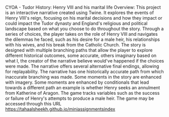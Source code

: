 CYOA - Tudor History: Henry VIII and his marital life
Overview: This project is an interactive narrative created using Twine. It explores the events of Henry VIII's reign, focusing on his marital decisions and how they impact or could impact the Tudor dynasty and England's religious and political landscape based on what you choose to do throughout the story. Through a series of choices, the player takes on the role of Henry VIII and navigates the dilemmas he faced, such as his desire for a male heir, his relationships with his wives, and his break from the Catholic Church. The story is designed with multiple branching paths that allow the player to explore different historical outcomes, some accurate, others imaginary based on what I, the creator of the narrative believe would've happened if the choices were made.
The narrative offers several alternative final endings, allowing for replayability.
The narrative has one historically accurate path from which inaccurate branching was made.
Some moments in the story are enhanced with imagery.
Some moments are enhanced by conditionals that lead towards a different path an example is whether Henry seeks an annulment from Katherine of Aragon.
The game tracks variables such as the success or failure of Henry's attempts to produce a male heir.
The game may be accessed through this URL https://tahaalsheekh.github.io/miniassignmentsindex
